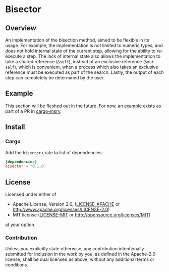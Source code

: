 # Bisector

## Overview

An implementation of the bisection method, aimed to be flexible in its usage. For example, the implementation is not limited
to numeric types, and does not hold internal state of the current step, allowing for the ability to re-execute a step.
The lack of internal state also allows the implementation to take a shared reference (`&self`), instead of an exclusive
reference (`&mut self`), which is convenient, when a process which also takes an exclusive reference must be executed
as part of the search. Lastly, the output of each step can completely be determined by the user.

## Example

This section will be fleshed out in the future. For now, an [example](https://github.com/foresterre/cargo-msrv/pull/260/files#diff-b07c759a3c8bb5d2b413cddb592fa05eee0419b97e0a947e6bd508e0f97624eaR67-R96) exists as part of a PR in [cargo-msrv](https://github.com/foresterre/cargo-msrv).

## Install

### Cargo

Add the `bisector` crate to list of dependencies: 
```toml
[dependencies]
bisector = "0.1.0"
```

## License

Licensed under either of

* Apache License, Version 2.0, ([LICENSE-APACHE](LICENSE-APACHE) or http://www.apache.org/licenses/LICENSE-2.0)
* MIT license ([LICENSE-MIT](LICENSE-MIT) or http://opensource.org/licenses/MIT)

at your option.

### Contribution

Unless you explicitly state otherwise, any contribution intentionally
submitted for inclusion in the work by you, as defined in the Apache-2.0
license, shall be dual licensed as above, without any additional terms or
conditions.